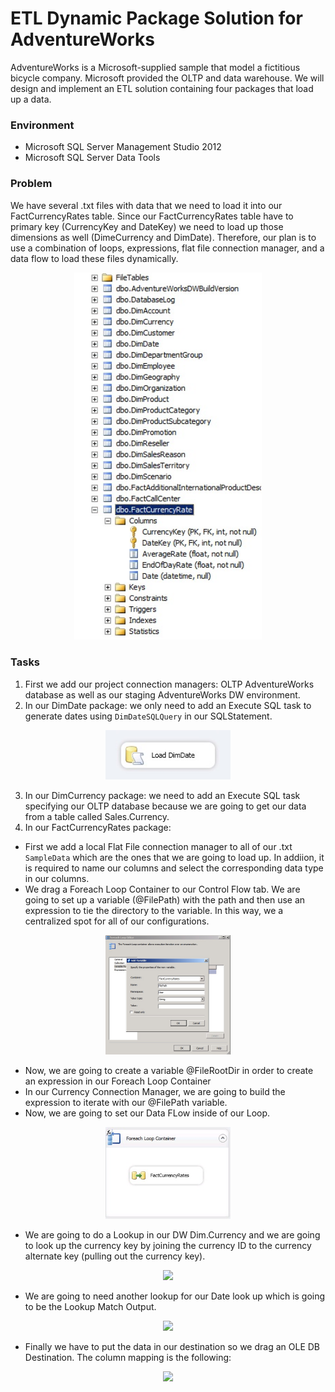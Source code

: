 # ETL Dynamic Package Solution for AdventureWorks

AdventureWorks is a Microsoft-supplied sample that model a fictitious bicycle company. Microsoft provided the OLTP and data warehouse. We will design and implement an ETL solution containing four packages that load up a data. 

### Environment
* Microsoft SQL Server Management Studio 2012
* Microsoft SQL Server Data Tools

### Problem
We have several .txt files with data that we need to load it into our FactCurrencyRates table. Since our FactCurrencyRates table have to primary key (CurrencyKey and DateKey) we need to load up those dimensions as well (DimeCurrency and DimDate). Therefore, our plan is to use a combination of loops, expressions, flat file connection manager, and a data flow to load these files dynamically. 

<p align="center">
  <img width="300" src="Images/Fig1.jpg">
</p>

### Tasks
1. First we add our project connection managers: OLTP AdventureWorks database as well as our staging AdventureWorks DW environment. 
2. In our DimDate package: we only need to add an Execute SQL task to generate dates using `DimDateSQLQuery` in our SQLStatement.

<p align="center">
  <img width="200" src="Images/Fig2.jpg">
</p>

3. In our DimCurrency package: we need to add an Execute SQL task specifying our OLTP database because we are going to get our data from a table called Sales.Currency. 
4. In our FactCurrencyRates package: 
* First we add a local Flat File connection manager to all of our .txt `SampleData` which are the ones that we are going to load up. In addiion, it is required to name our columns and select the corresponding data type in our columns. 
* We drag a Foreach Loop Container to our Control Flow tab. We are going to set up a variable (@FilePath) with the path and then use an expression to tie the directory to the variable. In this way, we a centralized spot for all of our configurations. 

<p align="center">
  <img width="200" src="Images/Fig3.jpg">
</p>

* Now, we are going to create a variable @FileRootDir in order to create an expression in our Foreach Loop Container
* In our Currency Connection Manager, we are going to build the expression to iterate with our @FilePath variable. 
* Now, we are going to set our Data FLow inside of our Loop. 

<p align="center">
  <img width="200" src="Images/Fig4.jpg">
</p>

* We are going to do a Lookup in our DW Dim.Currency and we are going to look up the currency key by joining the currency ID to the currency alternate key (pulling out the currency key). 

<p align="center">
  <img width="200" src="Images/Fig5jpg">
</p>

* We are going to need another lookup for our Date look up which is going to be the Lookup Match Output. 

<p align="center">
  <img width="200" src="Images/Fig6jpg">
</p>

* Finally we have to put the data in our destination so we drag an OLE DB Destination. The column mapping is the following: 

<p align="center">
  <img width="200" src="Images/Fig7jpg">
</p>


